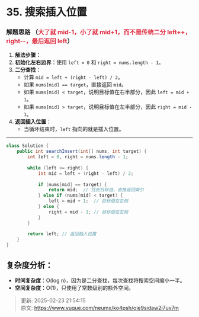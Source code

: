 # 35. 搜索插入位置

###  解题思路  （<font style="color:#DF2A3F;">大了就 mid-1，小了就 mid+1，而不是传统二分 left++，right--，最后返回 left</font>）
1. **解法步骤：**
2. **初始化左右边界**：使用 `left = 0` 和 `right = nums.length - 1`。
3. **二分查找**：
    - 计算 `mid = left + (right - left) / 2`。
    - 如果 `nums[mid] == target`，直接返回 `mid`。
    - 如果 `nums[mid] < target`，说明目标值在右半部分，因此 `left = mid + 1`。
    - 如果 `nums[mid] > target`，说明目标值在左半部分，因此 `right = mid - 1`。
4. **返回插入位置**：
    - 当循环结束时，`left` 指向的就是插入位置。

---

```java
class Solution {
    public int searchInsert(int[] nums, int target) {
        int left = 0, right = nums.length - 1;
        
        while (left <= right) {
            int mid = left + (right - left) / 2;
            
            if (nums[mid] == target) {
                return mid;  // 找到目标值，直接返回索引
            } else if (nums[mid] < target) {
                left = mid + 1;  // 目标值在右侧
            } else {
                right = mid - 1; // 目标值在左侧
            }
        }
        
        return left; // 返回插入位置
    }
}

```

## 复杂度分析：
+ **时间复杂度**：O(log n)，因为是二分查找，每次查找将搜索空间缩小一半。
+ **空间复杂度**：O(1)，只使用了常数级别的额外空间。



> 更新: 2025-02-23 21:54:15  
> 原文: <https://www.yuque.com/neumx/ko4psh/oie9sidaw2i7uv7m>